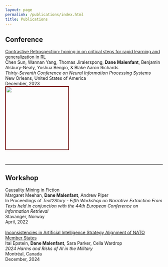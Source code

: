 ```yaml
---
layout: page
permalink: /publications/index.html
title: Publications
---
```


## Conference


[Contrastive Retrospection: honing in on critical steps for rapid learning and generalization in RL](https://proceedings.neurips.cc/paper_files/paper/2023/file/6357d6d068622c962391081d296bed69-Paper-Conference.pdf)  <br>Chen Sun, Wannan Yang, Thomas Jiralerspong, **Dane Malenfant**, Benjamin Alsbury-Nealy, Yoshua Bengio, & Blake Aaron Richards<br>*Thirty-Seventh Conference on Neural Information Processing Systems*<br>New Orleans, United States of America <br>December, 2023<br> <img src="https://www.danemalenfant.com/images/conspec.png" width="200" class="floatpic" style='border:2px solid #730000' >

<br>

---

## Workshop

[Causality Mining in Fiction](https://ceur-ws.org/Vol-3117/paper3.pdf) <br>Margaret Meehan, **Dane Malenfant**, Andrew Piper<br> In Proceedings of *Text2Story - Fifth Workshop on Narrative Extraction From Texts held in conjunction with the 44th European Conference on Information Retrieval* <br>Stavanger, Norway<br> April, 2022<br> \
[Inconsistencies in Artificial Intelligence Strategy Alignment of NATO Member States](https://openreview.net/pdf?id=apB72N0nxF) <br>Itai Epstein, **Dane Malenfant**, Sara Parker, Cella Wardrop<br> *2024 Harms and Risks of AI in the Military* <br> Montréal, Canada<br> December, 2024<br>

<br>
